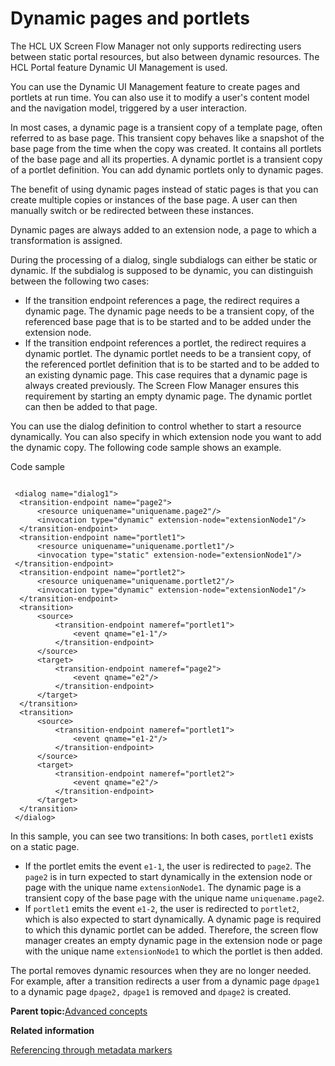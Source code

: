 # Dynamic pages and portlets

The HCL UX Screen Flow Manager not only supports redirecting users between static portal resources, but also between dynamic resources. The HCL Portal feature Dynamic UI Management is used.

You can use the Dynamic UI Management feature to create pages and portlets at run time. You can also use it to modify a user's content model and the navigation model, triggered by a user interaction.

In most cases, a dynamic page is a transient copy of a template page, often referred to as base page. This transient copy behaves like a snapshot of the base page from the time when the copy was created. It contains all portlets of the base page and all its properties. A dynamic portlet is a transient copy of a portlet definition. You can add dynamic portlets only to dynamic pages.

The benefit of using dynamic pages instead of static pages is that you can create multiple copies or instances of the base page. A user can then manually switch or be redirected between these instances.

Dynamic pages are always added to an extension node, a page to which a transformation is assigned.

During the processing of a dialog, single subdialogs can either be static or dynamic. If the subdialog is supposed to be dynamic, you can distinguish between the following two cases:

-   If the transition endpoint references a page, the redirect requires a dynamic page. The dynamic page needs to be a transient copy, of the referenced base page that is to be started and to be added under the extension node.
-   If the transition endpoint references a portlet, the redirect requires a dynamic portlet. The dynamic portlet needs to be a transient copy, of the referenced portlet definition that is to be started and to be added to an existing dynamic page. This case requires that a dynamic page is always created previously. The Screen Flow Manager ensures this requirement by starting an empty dynamic page. The dynamic portlet can then be added to that page.

You can use the dialog definition to control whether to start a resource dynamically. You can also specify in which extension node you want to add the dynamic copy. The following code sample shows an example.

Code sample

```

 <dialog name="dialog1">
  <transition-endpoint name="page2">
      <resource uniquename="uniquename.page2"/>
      <invocation type="dynamic" extension-node="extensionNode1"/>
  </transition-endpoint>
  <transition-endpoint name="portlet1">
      <resource uniquename="uniquename.portlet1"/>
      <invocation type="static" extension-node="extensionNode1"/>
 </transition-endpoint>
  <transition-endpoint name="portlet2">
      <resource uniquename="uniquename.portlet2"/>
      <invocation type="dynamic" extension-node="extensionNode1"/>
  </transition-endpoint>
  <transition>
      <source>
          <transition-endpoint nameref="portlet1">
              <event qname="e1-1"/>
          </transition-endpoint>
      </source>
      <target>
          <transition-endpoint nameref="page2">
              <event qname="e2"/>
          </transition-endpoint>
      </target>
  </transition>
  <transition>
      <source>
          <transition-endpoint nameref="portlet1">
              <event qname="e1-2"/>
          </transition-endpoint>
      </source>
      <target>
          <transition-endpoint nameref="portlet2">
              <event qname="e2"/>
          </transition-endpoint>
      </target>
  </transition>   
 </dialog>

```

In this sample, you can see two transitions: In both cases, `portlet1` exists on a static page.

-   If the portlet emits the event `e1-1`, the user is redirected to `page2`. The `page2` is in turn expected to start dynamically in the extension node or page with the unique name `extensionNode1`. The dynamic page is a transient copy of the base page with the unique name `uniquename.page2`.
-   If `portlet1` emits the event `e1-2`, the user is redirected to `portlet2`, which is also expected to start dynamically. A dynamic page is required to which this dynamic portlet can be added. Therefore, the screen flow manager creates an empty dynamic page in the extension node or page with the unique name `extensionNode1` to which the portlet is then added.

The portal removes dynamic resources when they are no longer needed. For example, after a transition redirects a user from a dynamic page `dpage1` to a dynamic page `dpage2,` `dpage1` is removed and `dpage2` is created.

**Parent topic:**[Advanced concepts](../screenflow/adv_cncpts.md)

**Related information**  


[Referencing through metadata markers](../screenflow/ref_mtadta_mrkrs.md)


